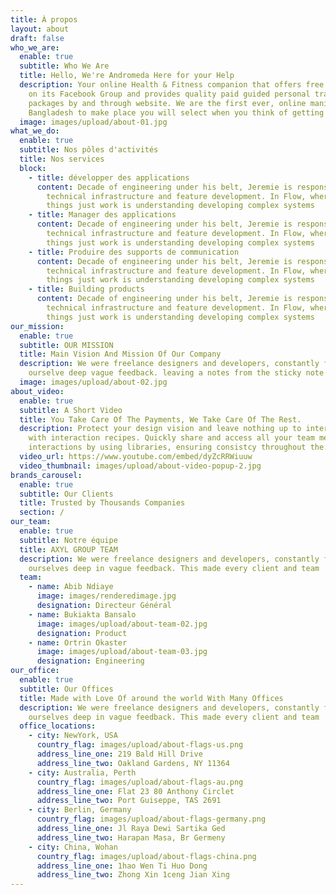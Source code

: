 ```yaml
---
title: À propos
layout: about
draft: false
who_we_are:
  enable: true
  subtitle: Who We Are
  title: Hello, We're Andromeda Here for your Help
  description: Your online Health & Fitness companion that offers free assistance
    on its Facebook Group and provides quality paid guided personal training
    packages by and through website. We are the first ever, online manifesto in
    Bangladesh to make place you will select when you think of getting fit
  image: images/upload/about-01.jpg
what_we_do:
  enable: true
  subtitle: Nos pôles d'activités
  title: Nos services
  block:
    - title: développer des applications
      content: Decade of engineering under his belt, Jeremie is responsible for
        technical infrastructure and feature development. In Flow, wherever
        things just work is understanding developing complex systems
    - title: Manager des applications
      content: Decade of engineering under his belt, Jeremie is responsible for
        technical infrastructure and feature development. In Flow, wherever
        things just work is understanding developing complex systems
    - title: Produire des supports de communication
      content: Decade of engineering under his belt, Jeremie is responsible for
        technical infrastructure and feature development. In Flow, wherever
        things just work is understanding developing complex systems
    - title: Building products
      content: Decade of engineering under his belt, Jeremie is responsible for
        technical infrastructure and feature development. In Flow, wherever
        things just work is understanding developing complex systems
our_mission:
  enable: true
  subtitle: OUR MISSION
  title: Main Vision And Mission Of Our Company
  description: We were freelance designers and developers, constantly finding
    ourselve deep vague feedback. leaving a notes from the sticky note piece .
  image: images/upload/about-02.jpg
about_video:
  enable: true
  subtitle: A Short Video
  title: You Take Care Of The Payments, We Take Care Of The Rest.
  description: Protect your design vision and leave nothing up to interpretation
    with interaction recipes. Quickly share and access all your team members
    interactions by using libraries, ensuring consistcy throughout the.
  video_url: https://www.youtube.com/embed/dyZcRRWiuuw
  video_thumbnail: images/upload/about-video-popup-2.jpg
brands_carousel:
  enable: true
  subtitle: Our Clients
  title: Trusted by Thousands Companies
  section: /
our_team:
  enable: true
  subtitle: Notre équipe
  title: AXYL GROUP TEAM
  description: We were freelance designers and developers, constantly finding <br>
    ourselves deep in vague feedback. This made every client and team
  team:
    - name: Abib Ndiaye
      image: images/renderedimage.jpg
      designation: Directeur Général
    - name: Bukiakta Bansalo
      image: images/upload/about-team-02.jpg
      designation: Product
    - name: Ortrin Okaster
      image: images/upload/about-team-03.jpg
      designation: Engineering
our_office:
  enable: true
  subtitle: Our Offices
  title: Made with Love Of around the world With Many Offices
  description: We were freelance designers and developers, constantly finding <br>
    ourselves deep in vague feedback. This made every client and team
  office_locations:
    - city: NewYork, USA
      country_flag: images/upload/about-flags-us.png
      address_line_one: 219 Bald Hill Drive
      address_line_two: Oakland Gardens, NY 11364
    - city: Australia, Perth
      country_flag: images/upload/about-flags-au.png
      address_line_one: Flat 23 80 Anthony Circlet
      address_line_two: Port Guiseppe, TAS 2691
    - city: Berlin, Germany
      country_flag: images/upload/about-flags-germany.png
      address_line_one: Jl Raya Dewi Sartika Ged
      address_line_two: Harapan Masa, Br Germeny
    - city: China, Wohan
      country_flag: images/upload/about-flags-china.png
      address_line_one: 1hao Wen Ti Huo Dong
      address_line_two: Zhong Xin 1ceng Jian Xing
---
```

